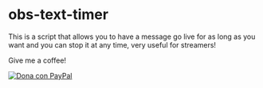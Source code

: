# obs-text-timer
This is a script that allows you to have a message go live for as long as you want and you can stop it at any time, very useful for streamers!

Give me a coffee!

[![Dona con PayPal](https://www.paypalobjects.com/en_US/i/btn/btn_donate_LG.gif)](paypal.me/AChillemi)
